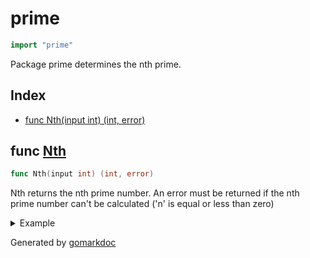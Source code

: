 <!-- Code generated by gomarkdoc. DO NOT EDIT -->

# prime

```go
import "prime"
```

Package prime determines the nth prime\.

## Index

- [func Nth(input int) (int, error)](<#func-nth>)


## func [Nth](<https://github.com/vpayno/exercism-workspace/blob/main/go/nth-prime/nth_prime.go#L11>)

```go
func Nth(input int) (int, error)
```

Nth returns the nth prime number\. An error must be returned if the nth prime number can't be calculated \('n' is equal or less than zero\)

<details><summary>Example</summary>
<p>

```go
{
	cases := []int{0, 1, 2, 3, 4, 5, 6, 7, 8, 9, 10}

	for _, i := range cases {
		p, e := Nth(i)
		fmt.Printf("%d: %d:%v\n", i, p, e)
	}

}
```

#### Output

```
0: 0:the nth prime has to be equal to or greater than 1
1: 2:<nil>
2: 3:<nil>
3: 5:<nil>
4: 7:<nil>
5: 11:<nil>
6: 13:<nil>
7: 17:<nil>
8: 19:<nil>
9: 23:<nil>
10: 29:<nil>
```

</p>
</details>



Generated by [gomarkdoc](<https://github.com/princjef/gomarkdoc>)
